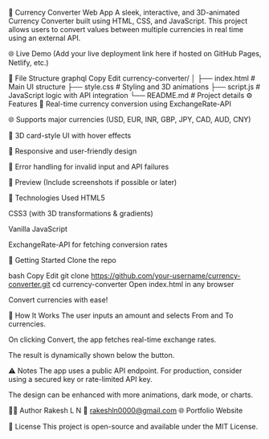 💱 Currency Converter Web App
A sleek, interactive, and 3D-animated Currency Converter built using HTML, CSS, and JavaScript. This project allows users to convert values between multiple currencies in real time using an external API.

🌐 Live Demo
(Add your live deployment link here if hosted on GitHub Pages, Netlify, etc.)

📁 File Structure
graphql
Copy
Edit
currency-converter/
│
├── index.html     # Main UI structure
├── style.css      # Styling and 3D animations
├── script.js      # JavaScript logic with API integration
└── README.md      # Project details
⚙️ Features
🔁 Real-time currency conversion using ExchangeRate-API

🌐 Supports major currencies (USD, EUR, INR, GBP, JPY, CAD, AUD, CNY)

🎨 3D card-style UI with hover effects

📱 Responsive and user-friendly design

🔧 Error handling for invalid input and API failures

📸 Preview
(Include screenshots if possible or later)

🧠 Technologies Used
HTML5

CSS3 (with 3D transformations & gradients)

Vanilla JavaScript

ExchangeRate-API for fetching conversion rates

🚀 Getting Started
Clone the repo

bash
Copy
Edit
git clone https://github.com/your-username/currency-converter.git
cd currency-converter
Open index.html in any browser

Convert currencies with ease!

📝 How It Works
The user inputs an amount and selects From and To currencies.

On clicking Convert, the app fetches real-time exchange rates.

The result is dynamically shown below the button.

⚠️ Notes
The app uses a public API endpoint. For production, consider using a secured key or rate-limited API key.

The design can be enhanced with more animations, dark mode, or charts.

👨‍💻 Author
Rakesh L N
📧 rakeshln0000@gmail.com
🌐 Portfolio Website

📄 License
This project is open-source and available under the MIT License.
